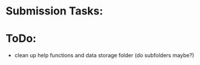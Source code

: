 # Submission Tasks:

# ToDo:

- clean up help functions and data storage folder (do subfolders maybe?)
